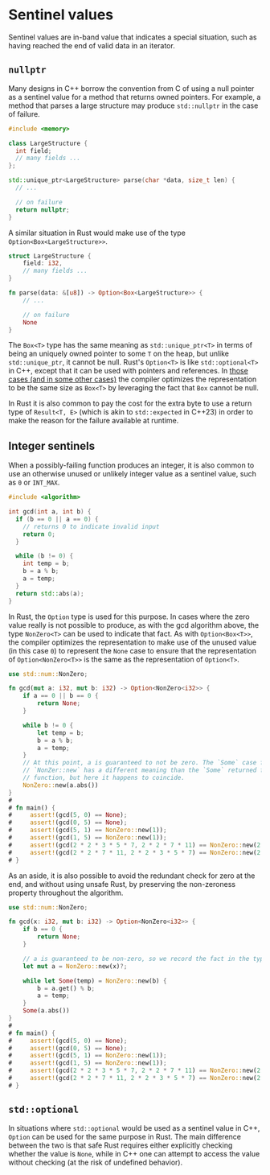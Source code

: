 # Sentinel values

Sentinel values are in-band value that indicates a special situation, such as
having reached the end of valid data in an iterator.

## `nullptr`

Many designs in C++ borrow the convention from C of using a null pointer as a
sentinel value for a method that returns owned pointers. For example, a method
that parses a large structure may produce `std::nullptr` in the case of failure.

```cpp
#include <memory>

class LargeStructure {
  int field;
  // many fields ...
};

std::unique_ptr<LargeStructure> parse(char *data, size_t len) {
  // ...

  // on failure
  return nullptr;
}
```

A similar situation in Rust would make use of the type
`Option<Box<LargeStructure>>`.

```rust
struct LargeStructure {
    field: i32,
    // many fields ...
}

fn parse(data: &[u8]) -> Option<Box<LargeStructure>> {
    // ...

    // on failure
    None
}
```

The `Box<T>` type has the same meaning as `std::unique_ptr<T>` in terms of being
an uniquely owned pointer to some `T` on the heap, but unlike `std::unique_ptr`,
it cannot be null. Rust's `Option<T>` is like `std::optional<T>` in C++, except
that it can be used with pointers and references. In [those cases (and in some
other
cases)](/idioms/data_modeling/template_specialization.md#niche-optimization) the
compiler optimizes the representation to be the same size as `Box<T>` by
leveraging the fact that `Box` cannot be null.

In Rust it is also common to pay the cost for the extra byte to use a return
type of `Result<T, E>` (which is akin to `std::expected` in C++23) in order to
make the reason for the failure available at runtime.

## Integer sentinels

When a possibly-failing function produces an integer, it is also common to use
an otherwise unused or unlikely integer value as a sentinel value, such as `0`
or `INT_MAX`.

```cpp
#include <algorithm>

int gcd(int a, int b) {
  if (b == 0 || a == 0) {
    // returns 0 to indicate invalid input
    return 0;
  }

  while (b != 0) {
    int temp = b;
    b = a % b;
    a = temp;
  }
  return std::abs(a);
}
```

In Rust, the `Option` type is used for this purpose. In cases where the zero
value really is not possible to produce, as with the gcd algorithm above, the
type `NonZero<T>` can be used to indicate that fact. As with `Option<Box<T>>`,
the compiler optimizes the representation to make use of the unused value (in
this case `0`) to represent the `None` case to ensure that the representation of
`Option<NonZero<T>>` is the same as the representation of `Option<T>`.

```rust
use std::num::NonZero;

fn gcd(mut a: i32, mut b: i32) -> Option<NonZero<i32>> {
    if a == 0 || b == 0 {
        return None;
    }

    while b != 0 {
        let temp = b;
        b = a % b;
        a = temp;
    }
    // At this point, a is guaranteed to not be zero. The `Some` case from
    // `NonZer::new` has a different meaning than the `Some` returned from this
    // function, but here it happens to coincide.
    NonZero::new(a.abs())
}
#
# fn main() {
#     assert!(gcd(5, 0) == None);
#     assert!(gcd(0, 5) == None);
#     assert!(gcd(5, 1) == NonZero::new(1));
#     assert!(gcd(1, 5) == NonZero::new(1));
#     assert!(gcd(2 * 2 * 3 * 5 * 7, 2 * 2 * 7 * 11) == NonZero::new(2 * 2 * 7));
#     assert!(gcd(2 * 2 * 7 * 11, 2 * 2 * 3 * 5 * 7) == NonZero::new(2 * 2 * 7));
# }
```

As an aside, it is also possible to avoid the redundant check for zero at the end, and
without using unsafe Rust, by preserving the non-zeroness property throughout
the algorithm.

```rust
use std::num::NonZero;

fn gcd(x: i32, mut b: i32) -> Option<NonZero<i32>> {
    if b == 0 {
        return None;
    }

    // a is guaranteed to be non-zero, so we record the fact in the type of a.
    let mut a = NonZero::new(x)?;

    while let Some(temp) = NonZero::new(b) {
        b = a.get() % b;
        a = temp;
    }
    Some(a.abs())
}
#
# fn main() {
#     assert!(gcd(5, 0) == None);
#     assert!(gcd(0, 5) == None);
#     assert!(gcd(5, 1) == NonZero::new(1));
#     assert!(gcd(1, 5) == NonZero::new(1));
#     assert!(gcd(2 * 2 * 3 * 5 * 7, 2 * 2 * 7 * 11) == NonZero::new(2 * 2 * 7));
#     assert!(gcd(2 * 2 * 7 * 11, 2 * 2 * 3 * 5 * 7) == NonZero::new(2 * 2 * 7));
# }
```

## `std::optional`

In situations where `std::optional` would be used as a sentinel value in C++,
`Option` can be used for the same purpose in Rust. The main difference between
the two is that safe Rust requires either explicitly checking whether the value is
`None`, while in C++ one can attempt to access the value without checking (at
the risk of undefined behavior).
